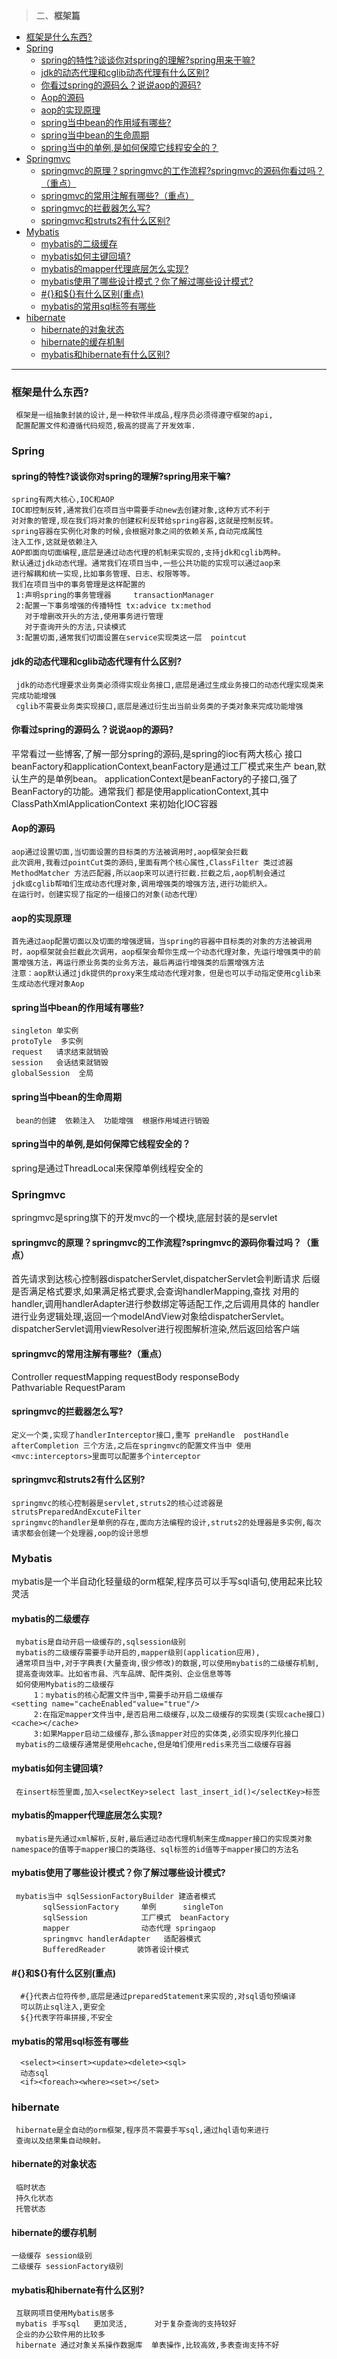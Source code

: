 > 二、**框架篇**
- [框架是什么东西?](#框架是什么东西)
- [Spring](#spring)
    - [spring的特性?谈谈你对spring的理解?spring用来干嘛?](#spring的特性谈谈你对spring的理解spring用来干嘛)
    - [jdk的动态代理和cglib动态代理有什么区别?](#jdk的动态代理和cglib动态代理有什么区别)
    - [你看过spring的源码么？说说aop的源码?](#你看过spring的源码么说说aop的源码)
    - [Aop的源码](#aop的源码)
    - [aop的实现原理](#aop的实现原理)
    - [spring当中bean的作用域有哪些?](#spring当中bean的作用域有哪些)
    - [spring当中bean的生命周期](#spring当中bean的生命周期)
    - [spring当中的单例,是如何保障它线程安全的？](#spring当中的单例是如何保障它线程安全的)
- [Springmvc](#springmvc)
    - [springmvc的原理？springmvc的工作流程?springmvc的源码你看过吗？（重点）](#springmvc的原理springmvc的工作流程springmvc的源码你看过吗重点)
    - [springmvc的常用注解有哪些?（重点）](#springmvc的常用注解有哪些重点)
    - [springmvc的拦截器怎么写?](#springmvc的拦截器怎么写)
    - [springmvc和struts2有什么区别?](#springmvc和struts2有什么区别)
- [Mybatis](#mybatis)
    - [mybatis的二级缓存](#mybatis的二级缓存)
    - [mybatis如何主键回填?](#mybatis如何主键回填)
    - [mybatis的mapper代理底层怎么实现?](#mybatis的mapper代理底层怎么实现)
    - [mybatis使用了哪些设计模式？你了解过哪些设计模式?](#mybatis使用了哪些设计模式你了解过哪些设计模式)
    - [#{}和${}有什么区别(重点)](#和有什么区别重点)
    - [mybatis的常用sql标签有哪些](#mybatis的常用sql标签有哪些)
- [hibernate](#hibernate)
    - [hibernate的对象状态](#hibernate的对象状态)
    - [hibernate的缓存机制](#hibernate的缓存机制)
    - [mybatis和hibernate有什么区别?](#mybatis和hibernate有什么区别)
___
### 框架是什么东西?
     框架是一组抽象封装的设计,是一种软件半成品,程序员必须得遵守框架的api,
     配置配置文件和遵循代码规范,极高的提高了开发效率.
### Spring
#### spring的特性?谈谈你对spring的理解?spring用来干嘛?
    spring有两大核心,IOC和AOP
    IOC即控制反转,通常我们在项目当中需要手动new去创建对象,这种方式不利于
    对对象的管理,现在我们将对象的创建权利反转给spring容器,这就是控制反转。
    spring容器在实例化对象的时候,会根据对象之间的依赖关系,自动完成属性
    注入工作,这就是依赖注入
    AOP即面向切面编程,底层是通过动态代理的机制来实现的,支持jdk和cglib两种。
    默认通过jdk动态代理。通常我们在项目当中,一些公共功能的实现可以通过aop来
    进行解耦和统一实现,比如事务管理、日志、权限等等。
    我们在项目当中的事务管理是这样配置的
     1:声明spring的事务管理器     transactionManager
     2:配置一下事务增强的传播特性 tx:advice tx:method
       对于增删改开头的方法,使用事务进行管理
       对于查询开头的方法,只读模式
     3:配置切面,通常我们切面设置在service实现类这一层  pointcut
#### jdk的动态代理和cglib动态代理有什么区别?
     jdk的动态代理要求业务类必须得实现业务接口,底层是通过生成业务接口的动态代理实现类来完成功能增强
     cglib不需要业务类实现接口,底层是通过衍生出当前业务类的子类对象来完成功能增强

#### 你看过spring的源码么？说说aop的源码?
  平常看过一些博客,了解一部分spring的源码,是spring的ioc有两大核心
  接口beanFactory和applicationContext,beanFactory是通过工厂模式来生产
  bean,默认生产的是单例bean。
  applicationContext是beanFactory的子接口,强了BeanFactory的功能。通常我们
  都是使用applicationContext,其中ClassPathXmlApplicationContext 
  来初始化IOC容器

#### Aop的源码
    aop通过设置切面,当切面设置的目标类的方法被调用时,aop框架会拦截
    此次调用,我看过pointCut类的源码,里面有两个核心属性,ClassFilter 类过滤器
    MethodMatcher 方法匹配器,所以aop来可以进行拦截.拦截之后,aop机制会通过
    jdk或cglib帮咱们生成动态代理对象,调用增强类的增强方法,进行功能织入。
    在运行时，创建实现了指定的一组接口的对象(动态代理）
#### aop的实现原理
    首先通过aop配置切面以及切面的增强逻辑，当spring的容器中目标类的对象的方法被调用时，aop框架就会拦截此次调用，aop框架会帮你生成一个动态代理对象，先运行增强类中的前置增强方法，再运行原业务类的业务方法，最后再运行增强类的后置增强方法
    注意：aop默认通过jdk提供的proxy来生成动态代理对象，但是也可以手动指定使用cglib来生成动态代理对象Aop
#### spring当中bean的作用域有哪些?
    singleton 单实例
    protoTyle  多实例
    request   请求结束就销毁
    session   会话结束就销毁
    globalSession  全局
#### spring当中bean的生命周期
     bean的创建  依赖注入  功能增强  根据作用域进行销毁
#### spring当中的单例,是如何保障它线程安全的？
  spring是通过ThreadLocal来保障单例线程安全的

### Springmvc
springmvc是spring旗下的开发mvc的一个模块,底层封装的是servlet

#### springmvc的原理？springmvc的工作流程?springmvc的源码你看过吗？（重点）
首先请求到达核心控制器dispatcherServlet,dispatcherServlet会判断请求
   后缀是否满足格式要求,如果满足格式要求,会查询handlerMapping,查找
   对用的handler,调用handlerAdapter进行参数绑定等适配工作,之后调用具体的
   handler进行业务逻辑处理,返回一个modelAndView对象给dispatcherServlet。
   dispatcherServlet调用viewResolver进行视图解析渲染,然后返回给客户端
#### springmvc的常用注解有哪些?（重点）
Controller  requestMapping 
requestBody 
responseBody  
Pathvariable 
RequestParam 
#### springmvc的拦截器怎么写?
    定义一个类,实现了handlerInterceptor接口,重写 preHandle  postHandle 
    afterCompletion 三个方法,之后在springmvc的配置文件当中 使用
    <mvc:interceptors>里面可以配置多个interceptor
#### springmvc和struts2有什么区别?
    springmvc的核心控制器是servlet,struts2的核心过滤器是 strutsPreparedAndExcuteFilter
    springmvc的handler是单例的存在,面向方法编程的设计,struts2的处理器是多实例,每次请求都会创建一个处理器,oop的设计思想
### Mybatis
mybatis是一个半自动化轻量级的orm框架,程序员可以手写sql语句,使用起来比较灵活
#### mybatis的二级缓存
     mybatis是自动开启一级缓存的,sqlsession级别
     mybatis的二级缓存需要手动开启的,mapper级别(application应用),
     通常项目当中,对于字典表(大量查询,很少修改)的数据,可以使用mybatis的二级缓存机制,
     提高查询效率。比如省市县、汽车品牌、配件类别、企业信息等等
     如何使用Mybatis的二级缓存
         1：mybatis的核心配置文件当中,需要手动开启二级缓存
    <setting name="cacheEnabled"value="true"/>
	     2:在指定mapper文件当中,是否启用二级缓存,以及二级缓存的实现类(实现cache接口)
    <cache></cache>
	     3:如果Mapper启动二级缓存,那么该mapper对应的实体类,必须实现序列化接口
     mybatis的二级缓存通常是使用ehcache,但是咱们使用redis来充当二级缓存容器
#### mybatis如何主键回填?
     在insert标签里面,加入<selectKey>select last_insert_id()</selectKey>标签
#### mybatis的mapper代理底层怎么实现?
     mybatis是先通过xml解析,反射,最后通过动态代理机制来生成mapper接口的实现类对象namespace的值等于mapper接口的类路径、sql标签的id值等于mapper接口的方法名
#### mybatis使用了哪些设计模式？你了解过哪些设计模式?
     mybatis当中 sqlSessionFactoryBuilder 建造者模式
           sqlSessionFactory     单例      singleTon
	       sqlSession            工厂模式  beanFactory
	       mapper                动态代理 springaop
	       springmvc handlerAdapter   适配器模式
	       BufferedReader       装饰者设计模式
#### #{}和${}有什么区别(重点)
      #{}代表占位符传参,底层是通过preparedStatement来实现的,对sql语句预编译
      可以防止sql注入,更安全
      ${}代表字符串拼接,不安全

#### mybatis的常用sql标签有哪些
      <select><insert><update><delete><sql>
      动态sql
      <if><foreach><where><set></set>


### hibernate 
     hibernate是全自动的orm框架,程序员不需要手写sql,通过hql语句来进行
     查询以及结果集自动映射。
#### hibernate的对象状态
     临时状态
     持久化状态
     托管状态
#### hibernate的缓存机制
    一级缓存 session级别
    二级缓存 sessionFactory级别
#### mybatis和hibernate有什么区别?
     互联网项目使用Mybatis居多
     mybatis 手写sql   更加灵活,      对于复杂查询的支持较好 
     企业的办公软件用的比较多
     hibernate 通过对象关系操作数据库  单表操作,比较高效,多表查询支持不好